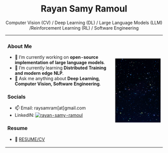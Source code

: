 <div align="center">
  <h1>Rayan Samy Ramoul</h1>
  <p>Computer Vision (CV) / Deep Learning (DL) / Large Language Models (LLM) /Reinforcement Learning (RL) / Software Engineering</p>
</div>


<table>
  <tr>
<td>

### About Me

- 🔭 I’m currently working on **open-source implementation of large language models**.
- 🌱 I’m currently learning **Distributed Training and modern edge NLP**.
- 💬 Ask me anything about **Deep Learning, Computer Vision, Software Engineering**.

### Socials
- 📫 Email: raysamram[at]gmail.com
-  LinkedIN: <a href="https://linkedin.com/in/rayan-samy-ramoul" target="_blank">
    <img src="https://raw.githubusercontent.com/rahuldkjain/github-profile-readme-generator/master/src/images/icons/Social/linked-in-alt.svg" alt="rayan-samy-ramoul" height="20" width="20" />
  </a>


### Resume

- 📄 [RESUME/CV](https://github.com/rayanramoul/rayanramoul/blob/master/Resume.pdf)


<td>
  <img src="https://github.com/rayanramoul/rayanramoul/blob/master/space.gif?raw=true" width="400">      
</td>
  </tr>
</table>

